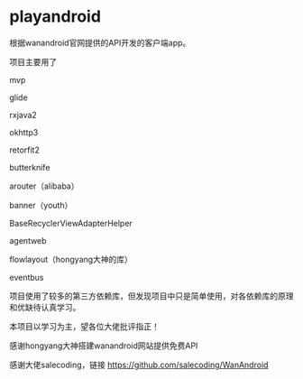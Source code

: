 # playandroid
根据wanandroid官网提供的API开发的客户端app。

项目主要用了

mvp

glide

rxjava2

okhttp3

retorfit2

butterknife

arouter（alibaba）

banner（youth）

BaseRecyclerViewAdapterHelper

agentweb

flowlayout（hongyang大神的库）

eventbus

项目使用了较多的第三方依赖库，但发现项目中只是简单使用，对各依赖库的原理和优缺待认真学习。

本项目以学习为主，望各位大佬批评指正！

感谢hongyang大神搭建wanandroid网站提供免费API

感谢大佬salecoding，链接 https://github.com/salecoding/WanAndroid
